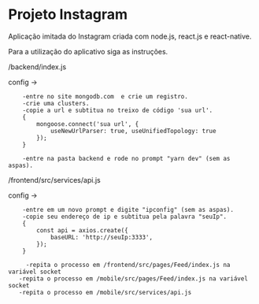 # Projeto Instagram
Aplicação imitada do Instagram criada com node.js, react.js e react-native.

Para a utilização do aplicativo siga as instruções.


/backend/index.js

config -> 

        -entre no site mongodb.com  e crie um registro.
        -crie uma clusters.
        -copie a url e subtitua no treixo de código 'sua url'.
        {
            mongoose.connect('sua url', {
                useNewUrlParser: true, useUnifiedTopology: true
            });
        }

        -entre na pasta backend e rode no prompt "yarn dev" (sem as aspas).


/frontend/src/services/api.js 

config ->

        -entre em um novo prompt e digite "ipconfig" (sem as aspas).
        -copie seu endereço de ip e subtitua pela palavra "seuIp".
        {
            const api = axios.create({
                baseURL: 'http://seuIp:3333',
            });
        }
        
	     -repita o processo em /frontend/src/pages/Feed/index.js na variável socket
   	   -repita o processo em /mobile/src/pages/Feed/index.js na variável socket
       -repita o processo em /mobile/src/services/api.js
 

